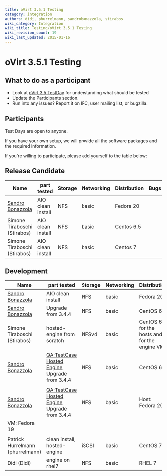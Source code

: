 ```yaml
---
title: oVirt 3.5.1 Testing
category: integration
authors: didi, phurrelmann, sandrobonazzola, stirabos
wiki_category: Integration
wiki_title: Testing/oVirt 3.5.1 Testing
wiki_revision_count: 19
wiki_last_updated: 2015-01-16
---
```


# oVirt 3.5.1 Testing

## What to do as a participant

*   Look at [oVirt 3.5 TestDay](/develop/release-management/releases/3.5/testday/) for understanding what should be tested
*   Update the Participants section.
*   Run into any issues? Report it on IRC, user mailing list, or bugzilla.

## Participants

Test Days are open to anyone.

If you have your own setup, we will provide all the software packages and the required information.

If you're willing to participate, please add yourself to the table below:

## Release Candidate

| Name                                               | part tested       | Storage | Networking | Distribution | Bugs |
|----------------------------------------------------|-------------------|---------|------------|--------------|------|
| [Sandro Bonazzola](https://github.com/sandrobonazzola) | AIO clean install | NFS     | basic      | Fedora 20    |      |
| Simone Tiraboschi (Stirabos)      | AIO clean install | NFS     | basic      | Centos 6.5   |      |
| Simone Tiraboschi (Stirabos)      | AIO clean install | NFS     | basic      | Centos 7     |      |

## Development

| Name                                               | part tested                                                                                  | Storage | Networking | Distribution                                   | Bugs |
|----------------------------------------------------|----------------------------------------------------------------------------------------------|---------|------------|------------------------------------------------|------|
| [Sandro Bonazzola](https://github.com/sandrobonazzola) | AIO clean install                                                                            | NFS     | basic      | Fedora 20                                      |      |
| [Sandro Bonazzola](https://github.com/sandrobonazzola) | Upgrade from 3.4.4                                                                           | NFS     | basic      | CentOS 6.6                                     |      |
| Simone Tiraboschi (Stirabos)      | hosted-engine from scratch                                                                   | NFSv4   | basic      | CentOS 6.6 for the hosts and for the engine VM |      |
| [Sandro Bonazzola](https://github.com/sandrobonazzola) | [QA:TestCase Hosted Engine Upgrade](/develop/infra/testing/test-cases/-hosted-engine-upgrade/) from 3.4.4 | NFS     | basic      | CentOS 6.6                                     | <s>  
                                                                                                                                                                                                                             </s>  |
| [Sandro Bonazzola](https://github.com/sandrobonazzola) | [QA:TestCase Hosted Engine Upgrade](/develop/infra/testing/test-cases/-hosted-engine-upgrade/) from 3.4.4 | NFS     | basic      | Host: Fedora 20                                
                                                                                                                                                                             VM: Fedora 19                                  | <s>  
                                                                                                                                                                                                                             </s>  |
| Patrick Hurrelmann (phurrelmann)  | clean install, hosted-engine                                                                 | iSCSI   | basic      | CentOS 7                                       |      |
| Didi (Didi)                       | engine on rhel7                                                                              | NFS     | basic      | RHEL 7                                         |      |

